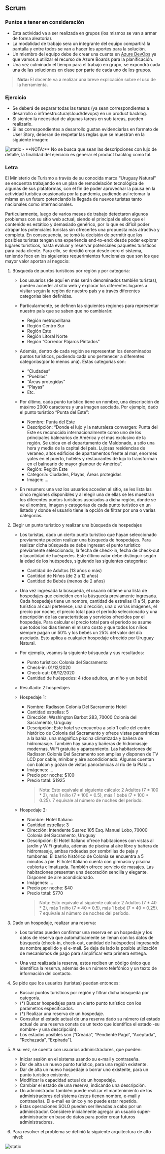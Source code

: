 
## Scrum

### Puntos a tener en consideración
- Esta actividad va a ser realizada en grupos (los mismos se van a armar de forma aleatoria).
- La modalidad de trabajo sera un integrante del equipo compartirá la pantalla y entre todos se van a hacer los aportes para la solución.
- Un miembro del equipo debe de crear una cuenta en [Azure DevOps](https://azure.microsoft.com/en-us/services/devops/) ya que vamos a utilizar el recurso de Azure Boards para la planificación.
- Una vez culminado el tiempo para el trabajo en grupo, se expondrá cada una de las soluciones en clase por parte de cada uno de los grupos.

>**Nota:** El docente va a realizar una breve explicación sobre el uso de la herramienta.

### Ejercicio
-  Se deberá de separar todas las tareas (ya sean correspondientes a desarrollo o infraestructura/cloud/devops) en un product backlog.
-  Si sienten la necesidad de algunas tareas en sub tareas, pueden realizarlo.
-  Si las correspondientes a desarrollo gustan evidenciarlas en formato de User Story, deberan de respetar las reglas que se muestran en la siguiente imagen:
<img src="Extras/Imagenes/laboratorioScrum/userStoryTemplate.jpeg" title="static">
- **NOTA:** No se busca que sean las descripciones con lujo de detalle, la finalidad del ejercicio es generar el product backlog como tal.


### Letra

El ​Ministerio de Turismo a través de su conocida marca ​“Uruguay Natural​” se encuentra trabajando en un plan de remodelación tecnológica de algunas de sus plataformas, con el fin de poder aprovechar la pausa en la actividad turística ocasionada por la pandemia, pudiendo así retomar la misma en un futuro potenciando la llegada de nuevos turistas tanto nacionales como internacionales.

Particularmente, luego de varios meses de trabajo detectaron algunos problemas con su sitio web actual, siendo el principal de ellos que el contenido es estático y demasiado genérico, por lo que es difícil poder atrapar los potenciales turistas sin ofrecerles una propuesta más atractiva y completa. En consecuencia, se tomó la decisión de permitir que los posibles turistas tengan una experiencia end-to-end: desde poder explorar lugares turísticos, hasta evaluar y reservar potenciales paquetes turísticos para cada cliente. Para ello, se decidió crear desde cero el sistema, teniendo foco en los siguientes requerimientos funcionales que son los que mayor valor aportan al negocio:

1) Búsqueda de puntos turísticos por región y por categoría:

   - Los usuarios (de aquí en más serán denominados también ​turistas​), pueden acceder al sitio web y explorar los diferentes lugares a visitar según la región de nuestro país y a través diferentes categorías bien definidas.
   - Particularmente, se definen las siguientes ​regiones para representar nuestro país que se saben que no cambiarán:
     - Región metropolitana
     - Región Centro Sur
     - Región Este
     - Región Litoral Norte
     - Región “Corredor Pájaros Pintados” 


   - Además, dentro de cada región se representan los denominados ​puntos turísticos, ​pudiendo cada uno pertenecer a diferentes ​categorías​ (por lo menos una). Estas categorías son:
     - “Ciudades”
     - “Pueblos”
     - “Áreas protegidas”
     - “Playas”
     - Etc.

   - Por último, cada ​punto turístico tiene un nombre, una descripción de máximo 2000 caracteres y una imagen asociada. Por ejemplo, dado el punto turístico “Punta del Este”:
     - Nombre​: Punta del Este
     - Descripción​: ​“Donde el lujo y la naturaleza convergen: Punta del Este es reconocido internacionalmente como uno de los principales balnearios de América y el más exclusivo de la región. Se ubica en el departamento de Maldonado, a sólo una hora y media de la capital del país. Lujosas residencias de veraneo, altos edificios de apartamentos frente al mar, enormes yates en el puerto, hoteles y restaurantes de lujo lo transforman en el balneario de mayor glamour de América”.
     - Región: ​Región Este
     - Categoría​: Ciudades, Playas, Áreas protegidas
     - Imagen​: ...
  
   - En resumen: una vez los usuarios acceden al sitio, se les lista las cinco regiones disponibles y al elegir una de ellas se les muestran los diferentes puntos turísticos asociados a dicha región, donde se ve el nombre, imagen y categorías de cada punto turístico en un listado y donde el usuario tiene la opción de filtrar por una o varias categorías.

2) Elegir un punto turístico y realizar una búsqueda de hospedajes

   - Los turistas, dado un cierto punto turístico que hayan seleccionado previamente pueden realizar una búsqueda de hospedajes. Para realizar dicha búsqueda se debe ingresar: ​el punto turístico previamente seleccionado, la ​fecha de check-in​, ​fecha de check-out y la ​cantidad de huéspedes​. Este último valor debe distinguir según la edad de los huéspedes, siguiendo las siguientes categorías:
     - Cantidad de Adultos (13 años o más)
     - Cantidad de Niños (de 2 a 12 años)
     - Cantidad de Bebés (menos de 2 años)

   - Una vez ingresada la búsqueda, el usuario obtiene una lista de ​hospedajes que coinciden con la búsqueda previamente ingresada. Cada hospedaje tiene un ​nombre​, ​cantidad de estrellas (1 a 5)​, punto turístico al cual pertenece, una ​dirección​, ​una o varias imágenes​, el ​precio por noche​, el precio total para el período seleccionado y una ​descripción de las características y servicios ofrecidos por el hospedaje. Para calcular el precio total para el período se asume que todos los días tienen el mismo costo y que todos los niños siempre pagan un 50% y los bebés un 25% del valor del día asociado. Esto aplica a cualquier hospedaje ofrecido por Uruguay Natural.

   - Por ejemplo, veamos la siguiente búsqueda y sus resultados:

     - Punto turístico:​ Colonia del Sacramento
     - Check-in: ​01/12/2020
     - Check-out: ​08/12/2020
     - Cantidad de huéspedes:​ 4 (dos adultos, un niño y un bebé)

    - Resultado: 2 hospedajes

     - Hospedaje 1:
       - Nombre​: Radisson Colonia Del Sacramento Hotel
       - Cantidad estrellas:​ 5
       - Dirección:​ Washington Barbot 283, 70000 Colonia del Sacramento, Uruguay
       - Descripción: ​Este hotel se encuentra a solo 1 calle del centro histórico de Colonia del
      Sacramento y ofrece vistas panorámicas a la bahía, una magnífica piscina climatizada y bañera de hidromasaje. También hay sauna y bañeras de hidromasaje modernas, WiFi gratuita y aparcamiento. Las habitaciones del Radisson Colonia Del Sacramento son amplias y disponen de TV LCD por cable, minibar y aire acondicionado. Algunas cuentan con balcón y gozan de vistas panorámicas al río de la Plata...
       - Imágenes​: ...
       - Precio por noche: $100
       - Precio total: $1925
          >Nota: Esto equivale al siguiente cálculo: 2 Adultos (7 * 100 * 2), más 1 niño (7 * 100 * 0.5), más 1 bebé (7 * 100 * 0.25). 7 equivale al número de noches del período.
     - Hospedaje 2:
       - Nombre​: Hotel Italiano
       - Cantidad estrellas:​ 3
       - Dirección: Intendente Suarez 105 Esq. Manuel Lobo, 70000 Colonia del Sacramento, Uruguay
       - Descripción: ​El Hotel Italiano ofrece habitaciones con vistas al jardín y WiFi gratuita, además de piscina al aire libre y bañera de hidromasaje, ambas rodeadas por sombrillas de paja y tumbonas. El barrio histórico de Colonia se encuentra a 5 minutos a pie. El hotel Italiano cuenta con gimnasio y piscina cubierta climatizada. También ofrece servicio de masajes. Las habitaciones presentan una decoración sencilla y elegante. Disponen de aire acondicionado.
       - Imágenes​: ...
       - Precio por noche: $40
       - Precio total: $770
          >Nota:  Esto equivale al siguiente cálculo: 2 Adultos (7 * 40 * 2), más 1 niño (7 * 40 * 0.5), más 1 bebé (7 * 40 * 0.25). 7 equivale al número de noches del período.

3) Dado un hospedaje, realizar una reserva:

   - Los turistas pueden confirmar una reserva en un hospedaje y los datos de reserva que automáticamente se llenan con los datos de búsqueda (check-in, check-out, cantidad de huéspedes) ingresando su ​nombre​, ​apellido y el ​e-mail​. Se deja de lado la posible utilización de mecanismos de pago para simplificar esta primera entrega.

   - Una vez realizada la reserva, estos reciben un ​código único que identifica la reserva, además de un número telefónico​ y un ​texto de información​ del contacto.

4) Se pide que los usuarios (​turistas​) puedan entonces:

   - Buscar​ puntos turísticos​ ​por región ​y filtrar dicha búsqueda​ por categoría​.
   - (*) ​Buscar​ hospedajes ​para un cierto​ punto turístico​ con los parámetros especificados.
   - (*) Realizar una reserva de un hospedaje​.
   - Consultar el estado actual de una reserva ​dado su número ​(el estado actual de una reserva consta
   de un texto que identifica el estado -su nombre- y una descripción).
   - Los estados posibles son [“Creada”, “Pendiente Pago”, “Aceptada”, “Rechazada”, “Expirada”].

5) A su vez, se cuenta con usuarios ​administradores​, que pueden:

   - Iniciar sesión en el sistema​ usando su ​e-mail​ y ​contraseña​.
   - Dar de alta un nuevo punto turístico, ​para una región existente.
   - Dar de alta un nuevo hospedaje​ o​ borrar uno existente, ​para un punto turístico existente.
   - Modificar la capacidad actual de un hospedaje​.
   - Cambiar el estado de una reserva​,​ ​indicando una descripción.
   - Un administrador también puede realizar el mantenimiento de los administradores del sistema (estos tienen ​nombre​, ​e-mail​ y ​contraseña​). El e-mail es único y no puede estar repetido.
   - Estas operaciones SOLO pueden ser llevadas a cabo por un administrador. Considere inicialmente agregar un usuario super-administrador en base de datos para poder crear futuros administradores.

6) Para resolver el problema se definió la siguiente arquitectura de alto nivel:
<img src="Extras/Imagenes/laboratorioScrum/Arquitectura.png" title="static">